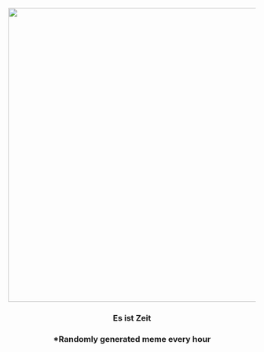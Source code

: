 <p align="center">
        <img src="https://i.redd.it/w4wkdmy181t91.gif" width="600" height="600">
        </p>
        <h3 align="center">Es ist Zeit</h3>
        <h3 align="center">*Randomly generated meme every hour</h3>
    